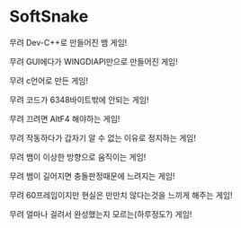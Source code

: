 # SoftSnake

무려 Dev-C++로 만들어진 뱀 게임!

무려 GUI에다가 WINGDIAPI만으로 만들어진 게임!

무려 c언어로 만든 게임!

무려 코드가 6348바이트밖에 안되는 게임!

무려 끄려면 AltF4 해야하는 게임!

무려 작동하다가 갑자기 알 수 없는 이유로 정지하는 게임!

무려 뱀이 이상한 방향으로 움직이는 게임!

무려 뱀이 길어지면 충돌판정때문에 느려지는 게임!

무려 60프레임이지만 현실은 만만치 않다는것을 느끼게 해주는 게임!

무려 얼마나 걸려서 완성했는지 모르는(하루정도?) 게임!
